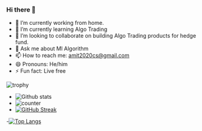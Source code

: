 ### Hi there 👋

- 🔭 I’m currently working from home.
- 🌱 I’m currently learning Algo Trading
- 👯 I’m looking to collaborate on building Algo Trading products for hedge fund.
- 💬 Ask me about  Ml Algorithm 
- 📫 How to reach me: amit2020cs@gmail.com
- 😄 Pronouns: He/him
- ⚡ Fun fact: Live free

![trophy](https://github-profile-trophy.vercel.app/?username=amit2020cs&theme=vue)
- ![Github stats](https://github-readme-stats.vercel.app/api?username=amit2020cs&theme=vue)
- ![counter](https://enmx36bedw043ya.m.pipedream.net)
- [![GitHub Streak](https://github-readme-streak-stats.herokuapp.com/?user=amit2020cs&theme=vue)](https://git.io/streak-stats)

-[![Top Langs](https://github-readme-stats.vercel.app/api/top-langs/?username=amit2020cs&layout=compact&theme=vue)](https://github.com/anuraghazra/github-readme-stats)


<!-- ![My github stats](https://github-readme-stats.vercel.app/api?username=amit2020cs&layout=compact&theme=vue&show_icons=true&title_color=fff&icon_color=79ff97&text_color=9f9f9f&bg_color=151515&count_private=true&width=40%&align=left) 
<center><img src="https://logimp.files.wordpress.com/2019/01/viral-p-1.gif?w=736&zoom=2" align="right" width="30%"></center>




 -->

